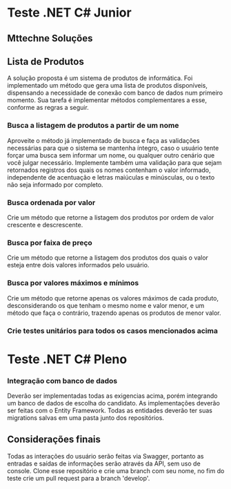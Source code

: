 # Teste .NET C# Junior

## Mttechne Soluções

## Lista de Produtos

A solução proposta é um sistema de produtos de informática. Foi implementado um método que gera uma lista de produtos disponíveis, dispensando a necessidade de conexão com banco de dados num primeiro momento. Sua tarefa é implementar métodos complementares a esse, conforme as regras a seguir.

### Busca a listagem de produtos a partir de um nome

Aproveite o método já implementado de busca e faça as validações necessárias para que o sistema se mantenha íntegro, caso o usuário tente forçar uma busca sem informar um nome, ou qualquer outro cenário que você julgar necessário. Implemente também uma validação para que sejam retornados registros dos quais os nomes contenham o valor informado, independente de acentuação e letras maiúculas e minúsculas, ou o texto não seja informado por completo.

### Busca ordenada por valor

Crie um método que retorne a listagem dos produtos por ordem de valor crescente e descrescente.

### Busca por faixa de preço

Crie um método que retorne a listagem dos produtos dos quais o valor esteja entre dois valores informados pelo usuário.

### Busca por valores máximos e mínimos

Crie um método que retorne apenas os valores máximos de cada produto, desconsiderando os que tenham o mesmo nome e valor menor, e um método que faça o contrário, trazendo apenas os produtos de menor valor.

### Crie testes unitários para todos os casos mencionados acima

# Teste .NET C# Pleno

### Integração com banco de dados

Deverão ser implementadas todas as exigencias acima, porém integrando um banco de dados de escolha do candidato. As implementações deverão ser feitas com o Entity Framework. Todas as entidades deverão ter suas migrations salvas em uma pasta junto dos repositórios.

## Considerações finais

Todas as interações do usuário serão feitas via Swagger, portanto as entradas e saídas de informações serão através da API, sem uso de console.
Clone esse repositório e crie uma branch com seu nome, no fim do teste crie um pull request para a branch 'develop'.
